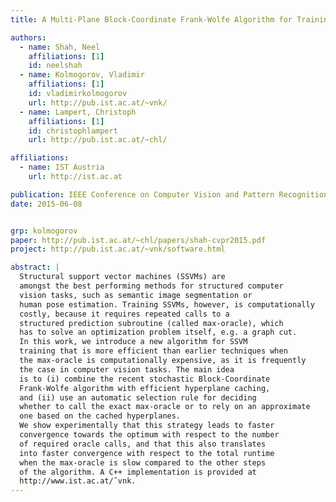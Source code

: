 ```yaml
---
title: A Multi-Plane Block-Coordinate Frank-Wolfe Algorithm for Training Structural SVMs with a Costly max-Oracle

authors:
  - name: Shah, Neel
    affiliations: [1]
    id: neelshah
  - name: Kolmogorov, Vladimir
    affiliations: [1]
    id: vladimirkolmogorov
    url: http://pub.ist.ac.at/~vnk/
  - name: Lampert, Christoph
    affiliations: [1]
    id: christophlampert
    url: http://pub.ist.ac.at/~chl/

affiliations:
  - name: IST Austria
    url: http://ist.ac.at

publication: IEEE Conference on Computer Vision and Pattern Recognition (CVPR 2015)
date: 2015-06-08


grp: kolmogorov
paper: http://pub.ist.ac.at/~chl/papers/shah-cvpr2015.pdf
project: http://pub.ist.ac.at/~vnk/software.html

abstract: |
  Structural support vector machines (SSVMs) are
  amongst the best performing methods for structured computer
  vision tasks, such as semantic image segmentation or
  human pose estimation. Training SSVMs, however, is computationally
  costly, because it requires repeated calls to a
  structured prediction subroutine (called max-oracle), which
  has to solve an optimization problem itself, e.g. a graph cut.
  In this work, we introduce a new algorithm for SSVM
  training that is more efficient than earlier techniques when
  the max-oracle is computationally expensive, as it is frequently
  the case in computer vision tasks. The main idea
  is to (i) combine the recent stochastic Block-Coordinate
  Frank-Wolfe algorithm with efficient hyperplane caching,
  and (ii) use an automatic selection rule for deciding
  whether to call the exact max-oracle or to rely on an approximate
  one based on the cached hyperplanes.
  We show experimentally that this strategy leads to faster
  convergence towards the optimum with respect to the number
  of required oracle calls, and that this also translates
  into faster convergence with respect to the total runtime
  when the max-oracle is slow compared to the other steps
  of the algorithm. A C++ implementation is provided at
  http://www.ist.ac.at/˜vnk.
---
```

